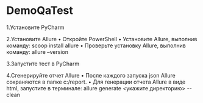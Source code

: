 # DemoQaTest
1.Установите PyCharm

2.Установите Allure • Откройте PowerShell • Установите Allure, выполнив команду: scoop install allure • Проверьте установку Allure, выполнив команду: allure –version

3.Запустите тест в PyCharm

4.Сгенерируйте отчет Allure • После каждого запуска json Allure сохраняются в папке c:/report. • Для генерации отчета Allure в виде html, запустите в терминале: allure generate <укажите директорию> --clean

